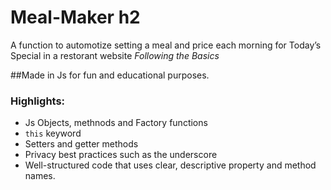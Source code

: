 # Meal-Maker h2 

A function to automotize setting a meal and price each morning for Today’s Special in a restorant website
*Following the Basics*

##Made in Js for fun and educational purposes.

### **Highlights:**
  + Js Objects, methnods and Factory functions
  + `this` keyword
  + Setters and getter methods
  + Privacy best practices such as the underscore
  + Well-structured code that uses clear, descriptive property and method names.
